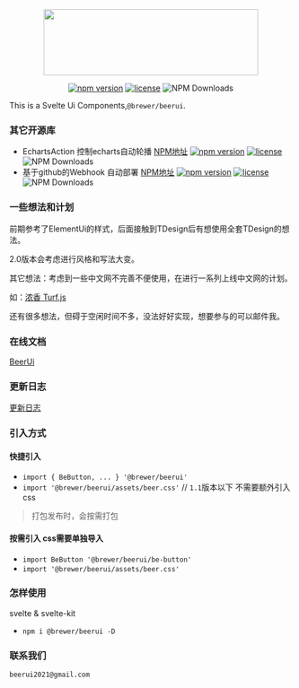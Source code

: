 <div align='center'>

<img src="logo_bg.png" width='382px' height='118px' />

[![npm version](https://img.shields.io/npm/v/@brewer/beerui.svg)](https://www.npmjs.com/package/@brewer/beerui) [![license](https://img.shields.io/npm/l/@brewer/beerui)](LICENSE.md) ![NPM Downloads](https://img.shields.io/npm/dt/@brewer/beerui?color=%23fb7182&label=downloads) 

</div>

This is a Svelte Ui Components,`@brewer/beerui`.

### 其它开源库

- EchartsAction 控制echarts自动轮播 [NPM地址](https://www.npmjs.com/package/@brewer/echarts-action)  [![npm version](https://img.shields.io/npm/v/@brewer/echarts-action.svg)](https://www.npmjs.com/package/@brewer/echarts-action) [![license](https://img.shields.io/npm/l/@brewer/echarts-action)](LICENSE.md) ![NPM Downloads](https://img.shields.io/npm/dt/@brewer/echarts-action?color=%23fb7182&label=downloads) 
- 基于github的Webhook 自动部署 [NPM地址](https://www.npmjs.com/package/@brewer/webhook-manager)  [![npm version](https://img.shields.io/npm/v/@brewer/webhook-manager.svg)](https://www.npmjs.com/package/@brewer/webhook-manager) [![license](https://img.shields.io/npm/l/@brewer/webhook-manager)](LICENSE.md) ![NPM Downloads](https://img.shields.io/npm/dt/@brewer/webhook-manager?color=%23fb7182&label=downloads) 

### 一些想法和计划
前期参考了ElementUi的样式，后面接触到TDesign后有想使用全套TDesign的想法。

2.0版本会考虑进行风格和写法大变。

其它想法：考虑到一些中文网不完善不便使用，在进行一系列上线中文网的计划。

如：[浓香 Turf.js](https://tianna.beer-ui.com/luzhou/)

还有很多想法，但碍于空闲时间不多，没法好好实现，想要参与的可以邮件我。

### 在线文档
[BeerUi](https://beer-ui.vercel.app/)

### 更新日志
[更新日志](./CHANGELOG.md)

### 引入方式

#### 快捷引入
- `import { BeButton, ... } '@brewer/beerui'`
- `import '@brewer/beerui/assets/beer.css'` // `1.1`版本以下 不需要额外引入css
> 打包发布时，会按需打包

#### 按需引入 css需要单独导入
- `import BeButton '@brewer/beerui/be-button'`
- `import '@brewer/beerui/assets/beer.css'`

### 怎样使用
svelte & svelte-kit

- `npm i @brewer/beerui -D`

### 联系我们
`beerui2021@gmail.com`


